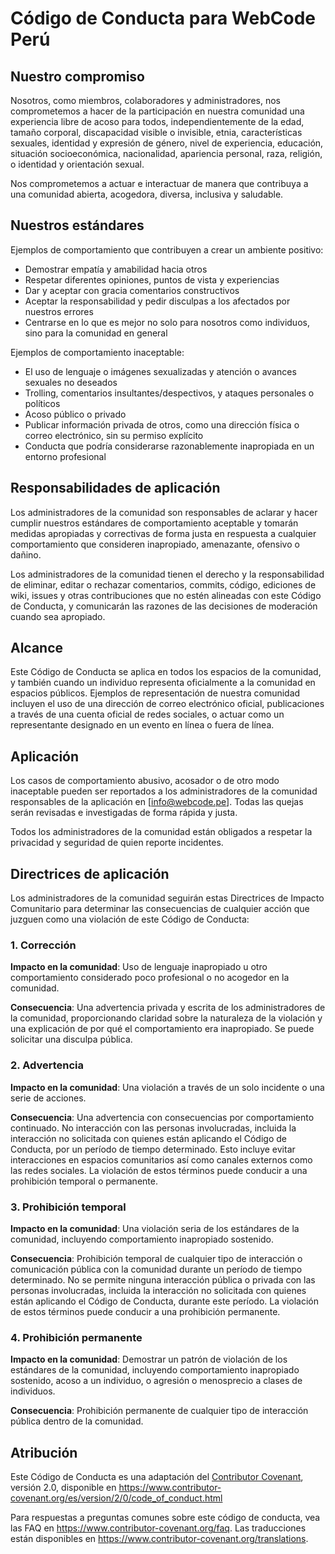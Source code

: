 # Código de Conducta para WebCode Perú

## Nuestro compromiso

Nosotros, como miembros, colaboradores y administradores, nos comprometemos a hacer de la participación en nuestra comunidad una experiencia libre de acoso para todos, independientemente de la edad, tamaño corporal, discapacidad visible o invisible, etnia, características sexuales, identidad y expresión de género, nivel de experiencia, educación, situación socioeconómica, nacionalidad, apariencia personal, raza, religión, o identidad y orientación sexual.

Nos comprometemos a actuar e interactuar de manera que contribuya a una comunidad abierta, acogedora, diversa, inclusiva y saludable.

## Nuestros estándares

Ejemplos de comportamiento que contribuyen a crear un ambiente positivo:

* Demostrar empatía y amabilidad hacia otros
* Respetar diferentes opiniones, puntos de vista y experiencias
* Dar y aceptar con gracia comentarios constructivos
* Aceptar la responsabilidad y pedir disculpas a los afectados por nuestros errores
* Centrarse en lo que es mejor no solo para nosotros como individuos, sino para la comunidad en general

Ejemplos de comportamiento inaceptable:

* El uso de lenguaje o imágenes sexualizadas y atención o avances sexuales no deseados
* Trolling, comentarios insultantes/despectivos, y ataques personales o políticos
* Acoso público o privado
* Publicar información privada de otros, como una dirección física o correo electrónico, sin su permiso explícito
* Conducta que podría considerarse razonablemente inapropiada en un entorno profesional

## Responsabilidades de aplicación

Los administradores de la comunidad son responsables de aclarar y hacer cumplir nuestros estándares de comportamiento aceptable y tomarán medidas apropiadas y correctivas de forma justa en respuesta a cualquier comportamiento que consideren inapropiado, amenazante, ofensivo o dañino.

Los administradores de la comunidad tienen el derecho y la responsabilidad de eliminar, editar o rechazar comentarios, commits, código, ediciones de wiki, issues y otras contribuciones que no estén alineadas con este Código de Conducta, y comunicarán las razones de las decisiones de moderación cuando sea apropiado.

## Alcance

Este Código de Conducta se aplica en todos los espacios de la comunidad, y también cuando un individuo representa oficialmente a la comunidad en espacios públicos. Ejemplos de representación de nuestra comunidad incluyen el uso de una dirección de correo electrónico oficial, publicaciones a través de una cuenta oficial de redes sociales, o actuar como un representante designado en un evento en línea o fuera de línea.

## Aplicación

Los casos de comportamiento abusivo, acosador o de otro modo inaceptable pueden ser reportados a los administradores de la comunidad responsables de la aplicación en [info@webcode.pe]. Todas las quejas serán revisadas e investigadas de forma rápida y justa.

Todos los administradores de la comunidad están obligados a respetar la privacidad y seguridad de quien reporte incidentes.

## Directrices de aplicación

Los administradores de la comunidad seguirán estas Directrices de Impacto Comunitario para determinar las consecuencias de cualquier acción que juzguen como una violación de este Código de Conducta:

### 1. Corrección

**Impacto en la comunidad**: Uso de lenguaje inapropiado u otro comportamiento considerado poco profesional o no acogedor en la comunidad.

**Consecuencia**: Una advertencia privada y escrita de los administradores de la comunidad, proporcionando claridad sobre la naturaleza de la violación y una explicación de por qué el comportamiento era inapropiado. Se puede solicitar una disculpa pública.

### 2. Advertencia

**Impacto en la comunidad**: Una violación a través de un solo incidente o una serie de acciones.

**Consecuencia**: Una advertencia con consecuencias por comportamiento continuado. No interacción con las personas involucradas, incluida la interacción no solicitada con quienes están aplicando el Código de Conducta, por un período de tiempo determinado. Esto incluye evitar interacciones en espacios comunitarios así como canales externos como las redes sociales. La violación de estos términos puede conducir a una prohibición temporal o permanente.

### 3. Prohibición temporal

**Impacto en la comunidad**: Una violación seria de los estándares de la comunidad, incluyendo comportamiento inapropiado sostenido.

**Consecuencia**: Prohibición temporal de cualquier tipo de interacción o comunicación pública con la comunidad durante un período de tiempo determinado. No se permite ninguna interacción pública o privada con las personas involucradas, incluida la interacción no solicitada con quienes están aplicando el Código de Conducta, durante este período. La violación de estos términos puede conducir a una prohibición permanente.

### 4. Prohibición permanente

**Impacto en la comunidad**: Demostrar un patrón de violación de los estándares de la comunidad, incluyendo comportamiento inapropiado sostenido, acoso a un individuo, o agresión o menosprecio a clases de individuos.

**Consecuencia**: Prohibición permanente de cualquier tipo de interacción pública dentro de la comunidad.

## Atribución

Este Código de Conducta es una adaptación del [Contributor Covenant][homepage], versión 2.0,
disponible en https://www.contributor-covenant.org/es/version/2/0/code_of_conduct.html

[homepage]: https://www.contributor-covenant.org

Para respuestas a preguntas comunes sobre este código de conducta, vea las FAQ en
https://www.contributor-covenant.org/faq. Las traducciones están disponibles en
https://www.contributor-covenant.org/translations. 